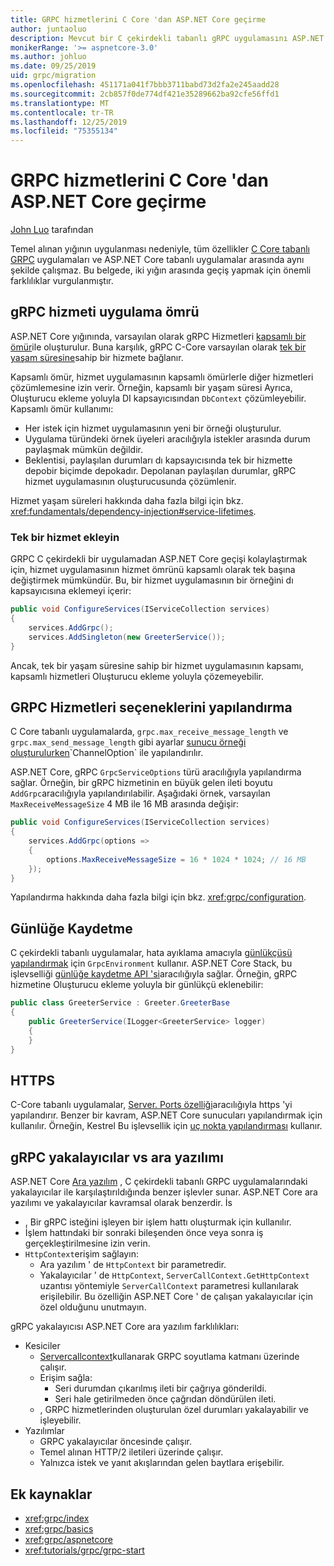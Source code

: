 ```yaml
---
title: GRPC hizmetlerini C Core 'dan ASP.NET Core geçirme
author: juntaoluo
description: Mevcut bir C çekirdekli tabanlı gRPC uygulamasını ASP.NET Core yığının üstünde çalışacak şekilde taşımayı öğrenin.
monikerRange: '>= aspnetcore-3.0'
ms.author: johluo
ms.date: 09/25/2019
uid: grpc/migration
ms.openlocfilehash: 451171a041f7bbb3711babd73d2fa2e245aadd28
ms.sourcegitcommit: 2cb857f0de774df421e35289662ba92cfe56ffd1
ms.translationtype: MT
ms.contentlocale: tr-TR
ms.lasthandoff: 12/25/2019
ms.locfileid: "75355134"
---
```

# <a name="migrating-grpc-services-from-c-core-to-aspnet-core"></a>GRPC hizmetlerini C Core 'dan ASP.NET Core geçirme

[John Luo](https://github.com/juntaoluo) tarafından

Temel alınan yığının uygulanması nedeniyle, tüm özellikler [C Core tabanlı GRPC](https://grpc.io/blog/grpc-stacks) uygulamaları ve ASP.NET Core tabanlı uygulamalar arasında aynı şekilde çalışmaz. Bu belgede, iki yığın arasında geçiş yapmak için önemli farklılıklar vurgulanmıştır.

## <a name="grpc-service-implementation-lifetime"></a>gRPC hizmeti uygulama ömrü

ASP.NET Core yığınında, varsayılan olarak gRPC Hizmetleri [kapsamlı bir ömür](xref:fundamentals/dependency-injection#service-lifetimes)ile oluşturulur. Buna karşılık, gRPC C-Core varsayılan olarak [tek bir yaşam süresine](xref:fundamentals/dependency-injection#service-lifetimes)sahip bir hizmete bağlanır.

Kapsamlı ömür, hizmet uygulamasının kapsamlı ömürlerle diğer hizmetleri çözümlemesine izin verir. Örneğin, kapsamlı bir yaşam süresi Ayrıca, Oluşturucu ekleme yoluyla DI kapsayıcısından `DbContext` çözümleyebilir. Kapsamlı ömür kullanımı:

* Her istek için hizmet uygulamasının yeni bir örneği oluşturulur.
* Uygulama türündeki örnek üyeleri aracılığıyla istekler arasında durum paylaşmak mümkün değildir.
* Beklentisi, paylaşılan durumları dı kapsayıcısında tek bir hizmette depobir biçimde depokadır. Depolanan paylaşılan durumlar, gRPC hizmet uygulamasının oluşturucusunda çözümlenir.

Hizmet yaşam süreleri hakkında daha fazla bilgi için bkz. <xref:fundamentals/dependency-injection#service-lifetimes>.

### <a name="add-a-singleton-service"></a>Tek bir hizmet ekleyin

GRPC C çekirdekli bir uygulamadan ASP.NET Core geçişi kolaylaştırmak için, hizmet uygulamasının hizmet ömrünü kapsamlı olarak tek başına değiştirmek mümkündür. Bu, bir hizmet uygulamasının bir örneğini dı kapsayıcısına eklemeyi içerir:

```csharp
public void ConfigureServices(IServiceCollection services)
{
    services.AddGrpc();
    services.AddSingleton(new GreeterService());
}
```

Ancak, tek bir yaşam süresine sahip bir hizmet uygulamasının kapsamı, kapsamlı hizmetleri Oluşturucu ekleme yoluyla çözemeyebilir.

## <a name="configure-grpc-services-options"></a>GRPC Hizmetleri seçeneklerini yapılandırma

C Core tabanlı uygulamalarda, `grpc.max_receive_message_length` ve `grpc.max_send_message_length` gibi ayarlar [sunucu örneği oluşturulurken](https://grpc.io/grpc/csharp/api/Grpc.Core.Server.html#Grpc_Core_Server__ctor_System_Collections_Generic_IEnumerable_Grpc_Core_ChannelOption__)`ChannelOption` ile yapılandırılır.

ASP.NET Core, gRPC `GrpcServiceOptions` türü aracılığıyla yapılandırma sağlar. Örneğin, bir gRPC hizmetinin en büyük gelen ileti boyutu `AddGrpc`aracılığıyla yapılandırılabilir. Aşağıdaki örnek, varsayılan `MaxReceiveMessageSize` 4 MB ile 16 MB arasında değişir:

```csharp
public void ConfigureServices(IServiceCollection services)
{
    services.AddGrpc(options =>
    {
        options.MaxReceiveMessageSize = 16 * 1024 * 1024; // 16 MB
    });
}
```

Yapılandırma hakkında daha fazla bilgi için bkz. <xref:grpc/configuration>.

## <a name="logging"></a>Günlüğe Kaydetme

C çekirdekli tabanlı uygulamalar, hata ayıklama amacıyla [günlükçüsü yapılandırmak](https://grpc.io/grpc/csharp/api/Grpc.Core.GrpcEnvironment.html?q=size#Grpc_Core_GrpcEnvironment_SetLogger_Grpc_Core_Logging_ILogger_) için `GrpcEnvironment` kullanır. ASP.NET Core Stack, bu işlevselliği [günlüğe kaydetme API 'si](xref:fundamentals/logging/index)aracılığıyla sağlar. Örneğin, gRPC hizmetine Oluşturucu ekleme yoluyla bir günlükçü eklenebilir:

```csharp
public class GreeterService : Greeter.GreeterBase
{
    public GreeterService(ILogger<GreeterService> logger)
    {
    }
}
```

## <a name="https"></a>HTTPS

C-Core tabanlı uygulamalar, [Server. Ports özelliği](https://grpc.io/grpc/csharp/api/Grpc.Core.Server.html#Grpc_Core_Server_Ports)aracılığıyla https 'yi yapılandırır. Benzer bir kavram, ASP.NET Core sunucuları yapılandırmak için kullanılır. Örneğin, Kestrel Bu işlevsellik için [uç nokta yapılandırması](xref:fundamentals/servers/kestrel#endpoint-configuration) kullanır.

## <a name="grpc-interceptors-vs-middleware"></a>gRPC yakalayıcılar vs ara yazılımı

ASP.NET Core [Ara yazılım](xref:fundamentals/middleware/index) , C çekirdekli tabanlı GRPC uygulamalarındaki yakalayıcılar ile karşılaştırıldığında benzer işlevler sunar. ASP.NET Core ara yazılımı ve yakalayıcılar kavramsal olarak benzerdir. İs

* , Bir gRPC isteğini işleyen bir işlem hattı oluşturmak için kullanılır.
* İşlem hattındaki bir sonraki bileşenden önce veya sonra iş gerçekleştirilmesine izin verin.
* `HttpContext`erişim sağlayın:
  * Ara yazılım ' de `HttpContext` bir parametredir.
  * Yakalayıcılar ' de `HttpContext`, `ServerCallContext.GetHttpContext` uzantısı yöntemiyle `ServerCallContext` parametresi kullanılarak erişilebilir. Bu özelliğin ASP.NET Core ' de çalışan yakalayıcılar için özel olduğunu unutmayın.

gRPC yakalayıcısı ASP.NET Core ara yazılım farklılıkları:

* Kesiciler
  * [Servercallcontext](https://grpc.io/grpc/csharp/api/Grpc.Core.ServerCallContext.html)kullanarak GRPC soyutlama katmanı üzerinde çalışır.
  * Erişim sağla:
    * Seri durumdan çıkarılmış ileti bir çağrıya gönderildi.
    * Seri hale getirilmeden önce çağrıdan döndürülen ileti.
  * , GRPC hizmetlerinden oluşturulan özel durumları yakalayabilir ve işleyebilir.
* Yazılımlar
  * GRPC yakalayıcılar öncesinde çalışır.
  * Temel alınan HTTP/2 iletileri üzerinde çalışır.
  * Yalnızca istek ve yanıt akışlarından gelen baytlara erişebilir.

## <a name="additional-resources"></a>Ek kaynaklar

* <xref:grpc/index>
* <xref:grpc/basics>
* <xref:grpc/aspnetcore>
* <xref:tutorials/grpc/grpc-start>
